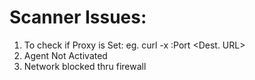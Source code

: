 # Scanner Issues:

1. To check if Proxy is Set: eg. curl -x <proxy IP>:Port <Dest. URL>
2. Agent Not Activated
3. Network blocked thru firewall
